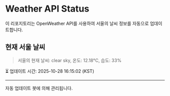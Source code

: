 
# Weather API Status

이 리포지토리는 OpenWeather API를 사용하여 서울의 날씨 정보를 자동으로 업데이트합니다.

## 현재 서울 날씨
> 서울의 현재 날씨: clear sky, 온도: 12.18°C, 습도: 33%

⏳ 업데이트 시간: 2025-10-28 16:15:02 (KST)

---
자동 업데이트 봇에 의해 관리됩니다.
